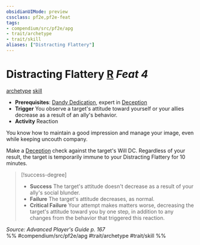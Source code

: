 ```yaml
---
obsidianUIMode: preview
cssclass: pf2e,pf2e-feat
tags:
- compendium/src/pf2e/apg
- trait/archetype
- trait/skill
aliases: ["Distracting Flattery"]
---
```

# Distracting Flattery  [R](../../Rules/core-rulebook/chapter-9-playing-the-game.md#Actions "Reaction") *Feat 4*  
[archetype](../../Rules/traits/archetype.md)  [skill](../../Rules/traits/skill.md)  

- **Prerequisites**: [Dandy Dedication](dandy-dedication-apg.md), expert in [Deception](../skills.md#Deception)
- **Trigger** You observe a target's attitude toward yourself or your allies decrease as a result of an ally's behavior.
- **Activity** Reaction

You know how to maintain a good impression and manage your image, even while keeping uncouth company.

Make a [Deception](../skills.md#Deception) check against the target's Will DC. Regardless of your result, the target is temporarily immune to your Distracting Flattery for 10 minutes.

> [!success-degree] 
> - **Success** The target's attitude doesn't decrease as a result of your ally's social blunder.
> - **Failure** The target's attitude decreases, as normal.
> - **Critical Failure** Your attempt makes matters worse, decreasing the target's attitude toward you by one step, in addition to any changes from the behavior that triggered this reaction.

*Source: Advanced Player's Guide p. 167*  
%% #compendium/src/pf2e/apg #trait/archetype #trait/skill %%
